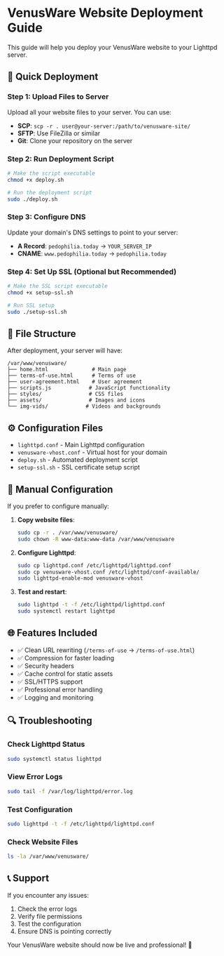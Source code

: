 # VenusWare Website Deployment Guide

This guide will help you deploy your VenusWare website to your Lighttpd server.

## 🚀 Quick Deployment

### Step 1: Upload Files to Server

Upload all your website files to your server. You can use:
- **SCP**: `scp -r . user@your-server:/path/to/venusware-site/`
- **SFTP**: Use FileZilla or similar
- **Git**: Clone your repository on the server

### Step 2: Run Deployment Script

```bash
# Make the script executable
chmod +x deploy.sh

# Run the deployment script
sudo ./deploy.sh
```

### Step 3: Configure DNS

Update your domain's DNS settings to point to your server:
- **A Record**: `pedophilia.today` → `YOUR_SERVER_IP`
- **CNAME**: `www.pedophilia.today` → `pedophilia.today`

### Step 4: Set Up SSL (Optional but Recommended)

```bash
# Make the SSL script executable
chmod +x setup-ssl.sh

# Run SSL setup
sudo ./setup-ssl.sh
```

## 📁 File Structure

After deployment, your server will have:
```
/var/www/venusware/
├── home.html              # Main page
├── terms-of-use.html      # Terms of use
├── user-agreement.html    # User agreement
├── scripts.js            # JavaScript functionality
├── styles/               # CSS files
├── assets/               # Images and icons
└── img-vids/            # Videos and backgrounds
```

## ⚙️ Configuration Files

- `lighttpd.conf` - Main Lighttpd configuration
- `venusware-vhost.conf` - Virtual host for your domain
- `deploy.sh` - Automated deployment script
- `setup-ssl.sh` - SSL certificate setup script

## 🔧 Manual Configuration

If you prefer to configure manually:

1. **Copy website files**:
   ```bash
   sudo cp -r . /var/www/venusware/
   sudo chown -R www-data:www-data /var/www/venusware
   ```

2. **Configure Lighttpd**:
   ```bash
   sudo cp lighttpd.conf /etc/lighttpd/lighttpd.conf
   sudo cp venusware-vhost.conf /etc/lighttpd/conf-available/
   sudo lighttpd-enable-mod venusware-vhost
   ```

3. **Test and restart**:
   ```bash
   sudo lighttpd -t -f /etc/lighttpd/lighttpd.conf
   sudo systemctl restart lighttpd
   ```

## 🌐 Features Included

- ✅ Clean URL rewriting (`/terms-of-use` → `/terms-of-use.html`)
- ✅ Compression for faster loading
- ✅ Security headers
- ✅ Cache control for static assets
- ✅ SSL/HTTPS support
- ✅ Professional error handling
- ✅ Logging and monitoring

## 🔍 Troubleshooting

### Check Lighttpd Status
```bash
sudo systemctl status lighttpd
```

### View Error Logs
```bash
sudo tail -f /var/log/lighttpd/error.log
```

### Test Configuration
```bash
sudo lighttpd -t -f /etc/lighttpd/lighttpd.conf
```

### Check Website Files
```bash
ls -la /var/www/venusware/
```

## 📞 Support

If you encounter any issues:
1. Check the error logs
2. Verify file permissions
3. Test the configuration
4. Ensure DNS is pointing correctly

Your VenusWare website should now be live and professional! 🎉
